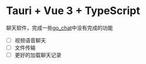 # Tauri + Vue 3 + TypeScript

聊天软件，完成一些[go_chat](https://github.com/xianren68/go_chat)中没有完成的功能

* [ ] 视频语音聊天
* [ ] 文件传输
* [ ] 更好的加载聊天记录
